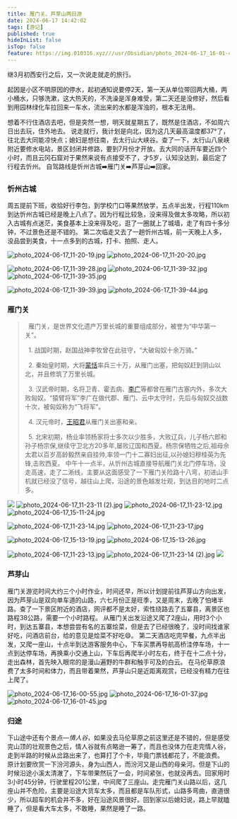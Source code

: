 ```yaml
---
title: 雁门关、芦芽山两日游
date: 2024-06-17 14:42:02
tags: [游记]
published: true
hideInList: false
isTop: false
feature: https://img.010316.xyz///usr/Obsidian/photo_2024-06-17_16-01-45.jpg
---
```


继3月初西安行之后，又一次说走就走的旅行。

起因是小区不明原因的停水，起初通知说要停2天，第一天从单位带回两大桶，两小桶水，只够洗漱，这大热天的，不洗澡是浑身难受，第二天还是没修好，然后看到用园林绿化车拉回来一车水，流出来的水都是浑浊的，根本无法用。

<!--more-->

想着不行住酒店去吧，但是突然一想，明天就星期五了，既然是住酒店，不如周六日出去玩，住外地去。
说走就行，我计划是向北，因为这几天最高温度都37°了，往北去大同能凉快点；媳妇是想往南，去太行山大峡谷。查了一下，太行山八泉峡附近要修水电站，景区封闭并修路，要到7月份才开放。去大同的话开车要近四个小时，而且云冈石窟对于果然来说有点接受不了，才5岁，认知没达到，最后定了行程去忻州。
自驾路线是忻州古城➡️雁门关➡️芦芽山➡️回家。

### 忻州古城
周五提前下班，收拾好行李包，到学校门口等果然放学，五点半出发，行程110km到达忻州古城已经是晚上八点了。因为行程比较急，没来得及做太多攻略，所以初入古城有点迷茫，美食基本上没来得及吃，逛了一圈就上了城墙，走了有四十多分钟，不过景色还是不错的。
第二次临走又去了一趟忻州古城，前一天晚上人多，没品尝到美食，十一点多到的古城，打卡、拍照、走人。

![photo_2024-06-17_11-20-19.jpg](https://img.010316.xyz///usr/Obsidian/photo_2024-06-17_11-20-19.jpg)
![photo_2024-06-17_11-20-20.jpg](https://img.010316.xyz///usr/Obsidian/photo_2024-06-17_11-20-20.jpg)

![photo_2024-06-17_11-39-28.jpg](https://img.010316.xyz///usr/Obsidian/photo_2024-06-17_11-39-28.jpg)
![photo_2024-06-17_11-39-32.jpg](https://img.010316.xyz///usr/Obsidian/photo_2024-06-17_11-39-32.jpg)
![photo_2024-06-17_11-39-35.jpg](https://img.010316.xyz///usr/Obsidian/photo_2024-06-17_11-39-35.jpg)

![photo_2024-06-17_11-39-39.jpg](https://img.010316.xyz///usr/Obsidian/photo_2024-06-17_11-39-39.jpg)
![photo_2024-06-17_11-39-44.jpg](https://img.010316.xyz///usr/Obsidian/photo_2024-06-17_11-39-44.jpg)

### 雁门关
>   雁门关，是世界文化遗产万里长城的重要组成部分，被誉为“中华第一关”。
> 
>   1. 战国时期，赵国战神李牧曾在此驻守，“大破匈奴十余万骑。”
> 
>   2. 秦始皇时期，大将[蒙恬](https://baike.baidu.com/item/%E8%92%99%E6%81%AC/37738?fromModule=lemma_inlink)率兵三十万，从雁门出塞，把匈奴赶到阴山以北，并且修筑了万里长城。
> 
>   3. 汉武帝时期，名将卫青、霍去病、[李广](https://baike.baidu.com/item/%E6%9D%8E%E5%B9%BF/398?fromModule=lemma_inlink)等都曾在雁门古塞内外，多次大败匈奴。“猿臂将军”李广在做代郡、雁门、云中太守时，先后与匈奴交战数十次，被匈奴称为“飞将军”。
> 
>   4. 汉元帝时，[王昭君](https://baike.baidu.com/item/%E7%8E%8B%E6%98%AD%E5%90%9B/5307?fromModule=lemma_inlink)从雁门关出塞和亲。
> 
>   5. 北宋初期，杨业率领杨家将士多次以少胜多，大败辽兵，儿子杨六郎和孙子杨宗保,继续守卫北方20多年,屡败辽国和西夏。杨宗保牺牲之后,祖母佘太君以百岁高龄毅然亲自挂帅,率领一门十二寡妇出征,以孙媳妇穆桂英为先锋,击败西夏。
中午十一点半，从忻州古城直接导航雁门关北门停车场，没走高速，走了二淅线，主要从这面感受了一下雁门关险路十八弯，初进山手机就已经没了信号，越往山上爬，沿途的景色越发壮观，到达目的地时二点多。

![](https://img.010316.xyz///usr/Obsidian/photo_2024-06-17_11-23-11.jpg)
![photo_2024-06-17_11-23-11 (2).jpg](https://img.010316.xyz///usr/Obsidian/photo_2024-06-17_11-23-11%20(2).jpg)
![photo_2024-06-17_11-23-12.jpg](https://img.010316.xyz///usr/Obsidian/photo_2024-06-17_11-23-12.jpg)
![photo_2024-06-17_15-11-24.jpg](https://img.010316.xyz///usr/Obsidian/photo_2024-06-17_15-11-24.jpg)

![photo_2024-06-17_11-23-14.jpg](https://img.010316.xyz///usr/Obsidian/photo_2024-06-17_11-23-14.jpg)
![photo_2024-06-17_11-23-17.jpg](https://img.010316.xyz///usr/Obsidian/photo_2024-06-17_11-23-17.jpg)

![photo_2024-06-17_15-13-19.jpg](https://img.010316.xyz///usr/Obsidian/photo_2024-06-17_15-13-19.jpg)
![photo_2024-06-17_15-13-26.jpg](https://img.010316.xyz///usr/Obsidian/photo_2024-06-17_15-13-26.jpg)

![photo_2024-06-17_11-23-13.jpg](https://img.010316.xyz///usr/Obsidian/photo_2024-06-17_11-23-13.jpg)
![photo_2024-06-17_11-23-14 (2).jpg](https://img.010316.xyz///usr/Obsidian/photo_2024-06-17_11-23-14%20(2).jpg)
![](https://img.010316.xyz///usr/Obsidian/photo_2024-06-17_11-39-41.jpg)

### 芦芽山
雁门关游览时间大约三个小时作业，时间还早，所以计划提前往芦芽山方向出发，因为芦芽山是双向单车道的山路，六七月份正是旺季，又是周末，去晚了怕堵半路。查了一下景区附近的酒店，网评都不是太好，索性绕路去了五寨县，离景区也路程38公路，需要一个小时路程。
从雁门关出发沿途又爬了2座山，用时3个小时，到达五寨县，本想尝尝有名的五寨烩菜，但是去了已经很晚了，没时间找谁家好吃，问酒店前台，给的意见是烩菜不好吃😄。
第二天酒店吃完早餐，九点半出发，又爬一座山，十点半到达游客服务中心，下车买票再导航高桥洼停车场，十一点到达停车场，再换乘小交通上山，下车后再爬半小时左右，终于在十二点十分，走出森林，首先映入眼帘的是漫山遍野的牛群和触手可及的白云。
在马伦草原浪费了太多时间和体力，而且带着果然，芦芽山只是近距离观赏，已经没有精力在往上爬了。

![photo_2024-06-17_16-00-55.jpg](https://img.010316.xyz///usr/Obsidian/photo_2024-06-17_16-00-55.jpg)
![photo_2024-06-17_16-01-37.jpg](https://img.010316.xyz///usr/Obsidian/photo_2024-06-17_16-01-37.jpg)
![photo_2024-06-17_16-01-45.jpg](https://img.010316.xyz///usr/Obsidian/photo_2024-06-17_16-01-45.jpg)

### 归途
下山途中还有个景点—*情人谷*，如果没去马伦草原之前这里还是不错的，但是感受完山顶的壮观景色之后，情人谷就有点略逊一筹了，而且也没体力在走完情人谷，走到半路的时候从岔路出来了，也算打了个卡，毕竟门票钱都花了，不能浪费。
原计划要欣赏一下汾河源头，身为山西人，而汾河又是山西的母亲河。但是下山的时候沿途小溪太清澈了，下车带果然玩了一会，时间紧张，也就没再去。回家用时3小时45分钟，行驶里程201公里，中间爬了三座山。走完雁门关山路以后，这几座山并不危险，主要是沿途大货车太多，而且都是车队形式，山路多弯曲，直道很少，所以超车的机会并不多，好在沿途风景很好。回到家以后媳妇说，路上早就瞌睡了，但是看大车太多，不敢睡，果然是睡了一路。